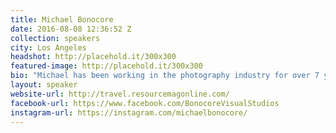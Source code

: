 ```yaml
---
title: Michael Bonocore
date: 2016-08-08 12:36:52 Z
collection: speakers
city: Los Angeles
headshot: http://placehold.it/300x300
featured-image: http://placehold.it/300x300
bio: "Michael has been working in the photography industry for over 7 years. While photographing paid assignments, from commercial ad campaigns to weddings, Bonocore realized his passion for traveling with camera in hand was too great to ignore. He started visiting locations all over the globe, documenting not only the beautiful landscapes of the countries he visited, but also the lives of the local communities. Bonocore began working with international nonprofit organizations to help bring awareness to the causes that he was passionate about. Through the workshops he leads for The Giving Lens, he has taught children the art of photography in countries such as Cuba, Nicaragua, Peru, Jordan, Morocco, Thailand and India. Also in Thailand, he has documented the work of elephant sanctuaries he has helped bring awareness to Women’s Cooperatives in the Middle East. His passion for travel and photography has led to his new career as Travel Editor for Resource Travel. You can see more of Michael’s work on his website, Instagram, and Facebook."
layout: speaker
website-url: http://travel.resourcemagonline.com/
facebook-url: https://www.facebook.com/BonocoreVisualStudios
instagram-url: https://instagram.com/michaelbonocore/
---
```

